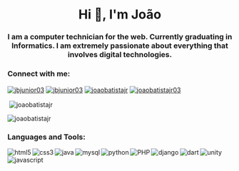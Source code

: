 <h1 align="center">Hi 👋, I'm João</h1>
<h3 align="center">I am a computer technician for the web. Currently graduating in Informatics. I am extremely passionate about everything that involves digital technologies.</h3>

<h3 align="left">Connect with me:</h3>
<p align="left">
<a href="https://linkedin.com/in/jbjunior03" target="blank"><img align="center" src="https://img.shields.io/badge/LinkedIn-0077B5?style=for-the-badge&logo=linkedin&logoColor=white" alt="jbjunior03"  /></a>
<a href="joaob.dev@gmail.com" target="blank"><img align="center" src="https://img.shields.io/badge/Gmail-D14836?style=for-the-badge&logo=gmail&logoColor=white" alt="jbjunior03"  /></a>
<a href="https://dev.to/joaobatistajr" target="blank"><img align="center" src="https://img.shields.io/badge/dev.to-0A0A0A?style=for-the-badge&logo=dev.to&logoColor=white" alt="joaobatistajr"  /></a>
<a href="https://twitter.com/joaobatistajr03" target="blank"><img align="center" src="https://img.shields.io/badge/Twitter-1DA1F2?style=for-the-badge&logo=twitter&logoColor=white" alt="joaobatistajr03"  /></a>

</p>

<p>&nbsp;<img align="center" src="https://github-readme-stats.vercel.app/api?username=joaobatistajr&show_icons=true&locale=en&theme=radical" alt="joaobatistajr" /></p>
<p><img align="center" src="https://github-readme-stats.vercel.app/api/top-langs?username=joaobatistajr&show_icons=true&locale=en&layout=compact&theme=radical" alt="joaobatistajr" /></p>

<h3 align="left">Languages and Tools:</h3>
<p>
<img align="left" src="https://img.shields.io/badge/HTML5-E34F26?style=for-the-badge&logo=html5&logoColor=white" alt="html5"/>
<img align="left" src="https://img.shields.io/badge/CSS3-1572B6?style=for-the-badge&logo=css3&logoColor=white" alt="css3" />
<img align="left" src="https://img.shields.io/badge/Java-ED8B00?style=for-the-badge&logo=java&logoColor=white" alt="java" />
<img align="left" src="https://img.shields.io/badge/MySQL-00000F?style=for-the-badge&logo=mysql&logoColor=white" alt="mysql" />
<img align="left" src="https://img.shields.io/badge/Python-14354C?style=for-the-badge&logo=python&logoColor=white" alt="python" />
<img align="left" src="https://img.shields.io/badge/PHP-777BB4?style=for-the-badge&logo=php&logoColor=white" alt="PHP" />
<img align="left" src="https://img.shields.io/badge/Django-092E20?style=for-the-badge&logo=django&logoColor=white" alt="django" />
<img align="left" src="https://img.shields.io/badge/Dart-0175C2?style=for-the-badge&logo=dart&logoColor=white" alt="dart" />
<img align="left" src="https://img.shields.io/badge/Unity-100000?style=for-the-badge&logo=unity&logoColor=white" alt="unity" />
<img align="left" src="https://img.shields.io/badge/JavaScript-F7DF1E?style=for-the-badge&logo=javascript&logoColor=black" alt="javascript" />
</p>

